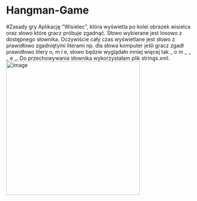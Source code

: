 # Hangman-Game
#Zasady gry
Aplikację "Wisielec", która wyświetla po kolei obrazek wisielca oraz słowo które gracz próbuje zgadnąć.
Słowo wybierane jest losowo z dostępnego słownika. 
Oczywiście cały czas wyświetlane jest słowo z prawidłowo zgadniętymi literami np. dla słowa komputer jeśli gracz zgadł prawidłowo litery o, m i e, 
słowo będzie wyglądało mniej więcej tak _ o m _ _ _ e _. Do przechowywania słownika wykorzystałam plik strings.xml.
<img width="362" alt="image" src="https://user-images.githubusercontent.com/92630284/234059708-5fbcc555-3d25-4736-ac24-f5171f56bafe.png">
